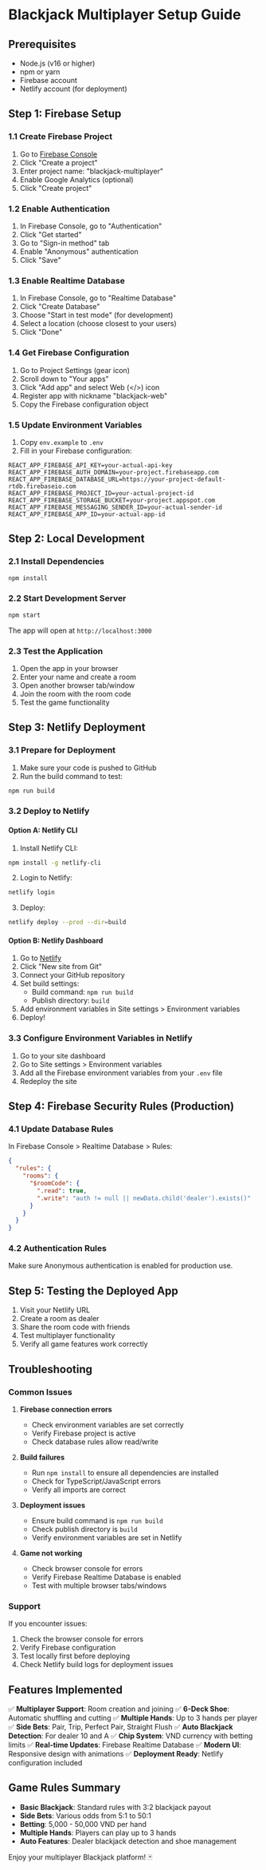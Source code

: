 # Blackjack Multiplayer Setup Guide

## Prerequisites

- Node.js (v16 or higher)
- npm or yarn
- Firebase account
- Netlify account (for deployment)

## Step 1: Firebase Setup

### 1.1 Create Firebase Project
1. Go to [Firebase Console](https://console.firebase.google.com)
2. Click "Create a project"
3. Enter project name: "blackjack-multiplayer"
4. Enable Google Analytics (optional)
5. Click "Create project"

### 1.2 Enable Authentication
1. In Firebase Console, go to "Authentication"
2. Click "Get started"
3. Go to "Sign-in method" tab
4. Enable "Anonymous" authentication
5. Click "Save"

### 1.3 Enable Realtime Database
1. In Firebase Console, go to "Realtime Database"
2. Click "Create Database"
3. Choose "Start in test mode" (for development)
4. Select a location (choose closest to your users)
5. Click "Done"

### 1.4 Get Firebase Configuration
1. Go to Project Settings (gear icon)
2. Scroll down to "Your apps"
3. Click "Add app" and select Web (</>) icon
4. Register app with nickname "blackjack-web"
5. Copy the Firebase configuration object

### 1.5 Update Environment Variables
1. Copy `env.example` to `.env`
2. Fill in your Firebase configuration:

```env
REACT_APP_FIREBASE_API_KEY=your-actual-api-key
REACT_APP_FIREBASE_AUTH_DOMAIN=your-project.firebaseapp.com
REACT_APP_FIREBASE_DATABASE_URL=https://your-project-default-rtdb.firebaseio.com
REACT_APP_FIREBASE_PROJECT_ID=your-actual-project-id
REACT_APP_FIREBASE_STORAGE_BUCKET=your-project.appspot.com
REACT_APP_FIREBASE_MESSAGING_SENDER_ID=your-actual-sender-id
REACT_APP_FIREBASE_APP_ID=your-actual-app-id
```

## Step 2: Local Development

### 2.1 Install Dependencies
```bash
npm install
```

### 2.2 Start Development Server
```bash
npm start
```

The app will open at `http://localhost:3000`

### 2.3 Test the Application
1. Open the app in your browser
2. Enter your name and create a room
3. Open another browser tab/window
4. Join the room with the room code
5. Test the game functionality

## Step 3: Netlify Deployment

### 3.1 Prepare for Deployment
1. Make sure your code is pushed to GitHub
2. Run the build command to test:
```bash
npm run build
```

### 3.2 Deploy to Netlify

#### Option A: Netlify CLI
1. Install Netlify CLI:
```bash
npm install -g netlify-cli
```

2. Login to Netlify:
```bash
netlify login
```

3. Deploy:
```bash
netlify deploy --prod --dir=build
```

#### Option B: Netlify Dashboard
1. Go to [Netlify](https://netlify.com)
2. Click "New site from Git"
3. Connect your GitHub repository
4. Set build settings:
   - Build command: `npm run build`
   - Publish directory: `build`
5. Add environment variables in Site settings > Environment variables
6. Deploy!

### 3.3 Configure Environment Variables in Netlify
1. Go to your site dashboard
2. Go to Site settings > Environment variables
3. Add all the Firebase environment variables from your `.env` file
4. Redeploy the site

## Step 4: Firebase Security Rules (Production)

### 4.1 Update Database Rules
In Firebase Console > Realtime Database > Rules:

```json
{
  "rules": {
    "rooms": {
      "$roomCode": {
        ".read": true,
        ".write": "auth != null || newData.child('dealer').exists()"
      }
    }
  }
}
```

### 4.2 Authentication Rules
Make sure Anonymous authentication is enabled for production use.

## Step 5: Testing the Deployed App

1. Visit your Netlify URL
2. Create a room as dealer
3. Share the room code with friends
4. Test multiplayer functionality
5. Verify all game features work correctly

## Troubleshooting

### Common Issues

1. **Firebase connection errors**
   - Check environment variables are set correctly
   - Verify Firebase project is active
   - Check database rules allow read/write

2. **Build failures**
   - Run `npm install` to ensure all dependencies are installed
   - Check for TypeScript/JavaScript errors
   - Verify all imports are correct

3. **Deployment issues**
   - Ensure build command is `npm run build`
   - Check publish directory is `build`
   - Verify environment variables are set in Netlify

4. **Game not working**
   - Check browser console for errors
   - Verify Firebase Realtime Database is enabled
   - Test with multiple browser tabs/windows

### Support

If you encounter issues:
1. Check the browser console for errors
2. Verify Firebase configuration
3. Test locally first before deploying
4. Check Netlify build logs for deployment issues

## Features Implemented

✅ **Multiplayer Support**: Room creation and joining
✅ **6-Deck Shoe**: Automatic shuffling and cutting
✅ **Multiple Hands**: Up to 3 hands per player
✅ **Side Bets**: Pair, Trip, Perfect Pair, Straight Flush
✅ **Auto Blackjack Detection**: For dealer 10 and A
✅ **Chip System**: VND currency with betting limits
✅ **Real-time Updates**: Firebase Realtime Database
✅ **Modern UI**: Responsive design with animations
✅ **Deployment Ready**: Netlify configuration included

## Game Rules Summary

- **Basic Blackjack**: Standard rules with 3:2 blackjack payout
- **Side Bets**: Various odds from 5:1 to 50:1
- **Betting**: 5,000 - 50,000 VND per hand
- **Multiple Hands**: Players can play up to 3 hands
- **Auto Features**: Dealer blackjack detection and shoe management

Enjoy your multiplayer Blackjack platform! 🃏
